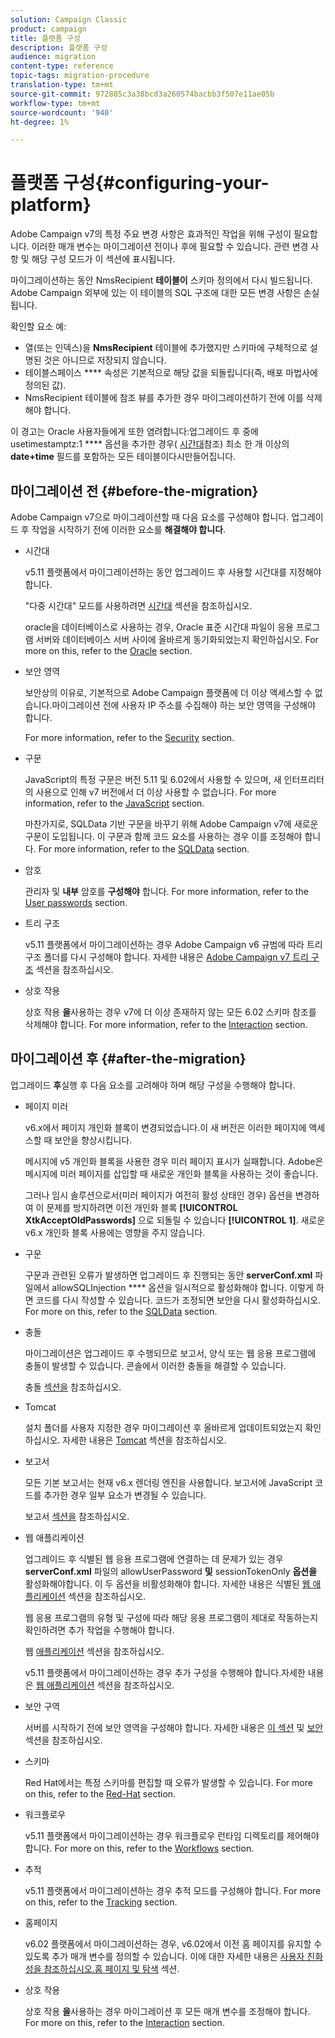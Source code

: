 ```yaml
---
solution: Campaign Classic
product: campaign
title: 플랫폼 구성
description: 플랫폼 구성
audience: migration
content-type: reference
topic-tags: migration-procedure
translation-type: tm+mt
source-git-commit: 972885c3a38bcd3a260574bacbb3f507e11ae05b
workflow-type: tm+mt
source-wordcount: '940'
ht-degree: 1%

---
```



# 플랫폼 구성{#configuring-your-platform}

Adobe Campaign v7의 특정 주요 변경 사항은 효과적인 작업을 위해 구성이 필요합니다. 이러한 매개 변수는 마이그레이션 전이나 후에 필요할 수 있습니다. 관련 변경 사항 및 해당 구성 모드가 이 섹션에 표시됩니다.

마이그레이션하는 동안 NmsRecipient **테이블이** 스키마 정의에서 다시 빌드됩니다. Adobe Campaign 외부에 있는 이 테이블의 SQL 구조에 대한 모든 변경 사항은 손실됩니다.

확인할 요소 예:

* 열(또는 인덱스)을 **NmsRecipient** 테이블에 추가했지만 스키마에 구체적으로 설명된 것은 아니므로 저장되지 않습니다.
* 테이블스페이스 **** 속성은 기본적으로 해당 값을 되돌립니다(즉, 배포 마법사에 정의된 값).
* NmsRecipient 테이블에 참조 뷰를 추가한 경우 마이그레이션하기 전에 이를 삭제해야 합니다.

이 경고는 Oracle 사용자들에게 또한 염려합니다:업그레이드 후 중에 usetimestamptz:1 **** 옵션을 추가한 경우( [시간대](../../migration/using/general-configurations.md#time-zones)참조) 최소 한 개 이상의 **date+time** 필드를 포함하는 모든 테이블이다시만들어집니다.

## 마이그레이션 전 {#before-the-migration}

Adobe Campaign v7으로 마이그레이션할 때 다음 요소를 구성해야 합니다. 업그레이드 후 작업을 시작하기 전에 이러한 요소를 **해결해야 합니다**.

* 시간대

   v5.11 플랫폼에서 마이그레이션하는 동안 업그레이드 후 사용할 시간대를 지정해야 합니다.

   &quot;다중 시간대&quot; 모드를 사용하려면 [시간대](../../migration/using/general-configurations.md#time-zones) 섹션을 참조하십시오.

   oracle을 데이터베이스로 사용하는 경우, Oracle 표준 시간대 파일이 응용 프로그램 서버와 데이터베이스 서버 사이에 올바르게 동기화되었는지 확인하십시오. For more on this, refer to the [Oracle](../../migration/using/general-configurations.md#oracle) section.

* 보안 영역

   보안상의 이유로, 기본적으로 Adobe Campaign 플랫폼에 더 이상 액세스할 수 없습니다.마이그레이션 전에 사용자 IP 주소를 수집해야 하는 보안 영역을 구성해야 합니다.

   For more information, refer to the [Security](../../migration/using/general-configurations.md#security) section.

* 구문

   JavaScript의 특정 구문은 버전 5.11 및 6.02에서 사용할 수 있으며, 새 인터프리터의 사용으로 인해 v7 버전에서 더 이상 사용할 수 없습니다. For more information, refer to the [JavaScript](../../migration/using/general-configurations.md#javascript) section.

   마찬가지로, SQLData 기반 구문을 바꾸기 위해 Adobe Campaign v7에 새로운 구문이 도입됩니다. 이 구문과 함께 코드 요소를 사용하는 경우 이를 조정해야 합니다. For more information, refer to the [SQLData](../../migration/using/general-configurations.md#sqldata) section.

* 암호

   관리자 및 **내부** 암호를 **구성해야** 합니다. For more information, refer to the [User passwords](../../migration/using/before-starting-migration.md#user-passwords) section.

* 트리 구조

   v5.11 플랫폼에서 마이그레이션하는 경우 Adobe Campaign v6 규범에 따라 트리 구조 폴더를 다시 구성해야 합니다. 자세한 내용은 [Adobe Campaign v7 트리 구조](../../migration/using/specific-configurations-in-v5-11.md#campaign-vseven-tree-structure) 섹션을 참조하십시오.

* 상호 작용

   상호 작용 **을**&#x200B;사용하는 경우 v7에 더 이상 존재하지 않는 모든 6.02 스키마 참조를 삭제해야 합니다. For more information, refer to the [Interaction](../../migration/using/general-configurations.md#interaction) section.

## 마이그레이션 후 {#after-the-migration}

업그레이드 **후**&#x200B;실행 후 다음 요소를 고려해야 하며 해당 구성을 수행해야 합니다.

* 페이지 미러

   v6.x에서 페이지 개인화 블록이 변경되었습니다.이 새 버전은 이러한 페이지에 액세스할 때 보안을 향상시킵니다.

   메시지에 v5 개인화 블록을 사용한 경우 미러 페이지 표시가 실패합니다. Adobe은 메시지에 미러 페이지를 삽입할 때 새로운 개인화 블록을 사용하는 것이 좋습니다.

   그러나 임시 솔루션으로서(미러 페이지가 여전히 활성 상태인 경우) 옵션을 변경하여 이 문제를 방지하려면 이전 개인화 블록 **[!UICONTROL XtkAcceptOldPasswords]** 으로 되돌릴 수 있습니다 **[!UICONTROL 1]**. 새로운 v6.x 개인화 블록 사용에는 영향을 주지 않습니다.

* 구문

   구문과 관련된 오류가 발생하면 업그레이드 후 진행되는 동안 **serverConf.xml** 파일에서 allowSQLInjection **** 옵션을 일시적으로 활성화해야 합니다. 이렇게 하면 코드를 다시 작성할 수 있습니다. 코드가 조정되면 보안을 다시 활성화하십시오. For more on this, refer to the [SQLData](../../migration/using/general-configurations.md#sqldata) section.

* 충돌

   마이그레이션은 업그레이드 후 수행되므로 보고서, 양식 또는 웹 응용 프로그램에 충돌이 발생할 수 있습니다. 콘솔에서 이러한 충돌을 해결할 수 있습니다.

   충돌 [섹션을](../../migration/using/general-configurations.md#conflicts) 참조하십시오.

* Tomcat

   설치 폴더를 사용자 지정한 경우 마이그레이션 후 올바르게 업데이트되었는지 확인하십시오. 자세한 내용은 [Tomcat](../../migration/using/general-configurations.md#tomcat) 섹션을 참조하십시오.

* 보고서

   모든 기본 보고서는 현재 v6.x 렌더링 엔진을 사용합니다. 보고서에 JavaScript 코드를 추가한 경우 일부 요소가 변경될 수 있습니다.

   보고서 [섹션을](../../migration/using/general-configurations.md#reports) 참조하십시오.

* 웹 애플리케이션

   업그레이드 후 식별된 웹 응용 프로그램에 연결하는 데 문제가 있는 경우 **serverConf.xml** 파일의 allowUserPassword **및** sessionTokenOnly **옵션을** 활성화해야합니다. 이 두 옵션을 비활성화해야 합니다. 자세한 내용은 식별된 [웹 애플리케이션](../../migration/using/general-configurations.md#identified-web-applications) 섹션을 참조하십시오.

   웹 응용 프로그램의 유형 및 구성에 따라 해당 응용 프로그램이 제대로 작동하는지 확인하려면 추가 작업을 수행해야 합니다.

   웹 [애플리케이션](../../migration/using/general-configurations.md#web-applications) 섹션을 참조하십시오.

   v5.11 플랫폼에서 마이그레이션하는 경우 추가 구성을 수행해야 합니다.자세한 내용은 [웹 애플리케이션](../../migration/using/specific-configurations-in-v5-11.md#web-applications) 섹션을 참조하십시오.

* 보안 구역

   서버를 시작하기 전에 보안 영역을 구성해야 합니다. 자세한 내용은 [이 섹션](../../installation/using/configuring-campaign-server.md#defining-security-zones) 및 [보안](../../migration/using/general-configurations.md#security) 섹션을 참조하십시오.

* 스키마

   Red Hat에서는 특정 스키마를 편집할 때 오류가 발생할 수 있습니다. For more on this, refer to the [Red-Hat](../../migration/using/general-configurations.md#red-hat) section.

* 워크플로우

   v5.11 플랫폼에서 마이그레이션하는 경우 워크플로우 런타임 디렉토리를 제어해야 합니다. For more on this, refer to the [Workflows](../../migration/using/specific-configurations-in-v5-11.md#workflows) section.

* 추적

   v5.11 플랫폼에서 마이그레이션하는 경우 추적 모드를 구성해야 합니다. For more on this, refer to the [Tracking](../../migration/using/specific-configurations-in-v5-11.md#tracking) section.

* 홈페이지

   v6.02 플랫폼에서 마이그레이션하는 경우, v6.02에서 이전 홈 페이지를 유지할 수 있도록 추가 매개 변수를 정의할 수 있습니다. 이에 대한 자세한 내용은 [사용자 친화성을 참조하십시오.홈 페이지 및 탐색](../../migration/using/specific-configurations-in-v6-02.md#user-friendliness--home-page-and-navigation) 섹션.

* 상호 작용

   상호 작용 **을**&#x200B;사용하는 경우 마이그레이션 후 모든 매개 변수를 조정해야 합니다. For more on this, refer to the [Interaction](../../migration/using/general-configurations.md#interaction) section.

